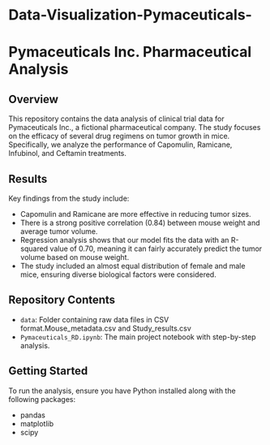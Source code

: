 # Data-Visualization-Pymaceuticals-
# Pymaceuticals Inc. Pharmaceutical Analysis

## Overview
This repository contains the data analysis of clinical trial data for Pymaceuticals Inc., a fictional pharmaceutical company. The study focuses on the efficacy of several drug regimens on tumor growth in mice. Specifically, we analyze the performance of Capomulin, Ramicane, Infubinol, and Ceftamin treatments.

## Results
Key findings from the study include:
- Capomulin and Ramicane are more effective in reducing tumor sizes.
- There is a strong positive correlation (0.84) between mouse weight and average tumor volume.
- Regression analysis shows that our model fits the data with an R-squared value of 0.70, meaning it can fairly accurately predict the tumor volume based on mouse weight.
- The study included an almost equal distribution of female and male mice, ensuring diverse biological factors were considered.

## Repository Contents
- `data`: Folder containing raw data files in CSV format.Mouse_metadata.csv and Study_results.csv
- `Pymaceuticals_RD.ipynb`: The main project notebook with step-by-step analysis.


## Getting Started
To run the analysis, ensure you have Python installed along with the following packages:
- pandas
- matplotlib
- scipy
